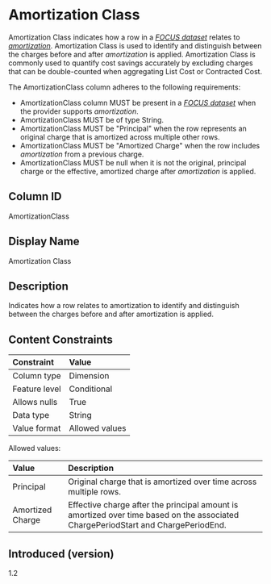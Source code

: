 # Amortization Class

Amortization Class indicates how a row in a [*FOCUS dataset*](#glossary:FOCUS-dataset) relates to [*amortization*](#glossary:amortization). Amortization Class is used to identify and distinguish between the charges before and after *amortization* is applied. Amortization Class is commonly used to quantify cost savings accurately by excluding charges that can be double-counted when aggregating List Cost or Contracted Cost.

The AmortizationClass column adheres to the following requirements:

* AmortizationClass column MUST be present in a [*FOCUS dataset*](#glossary:FOCUS-dataset) when the provider supports *amortization*.
* AmortizationClass MUST be of type String.
* AmortizationClass MUST be "Principal" when the row represents an original charge that is amortized across multiple other rows.
* AmortizationClass MUST be "Amortized Charge" when the row includes *amortization* from a previous charge.
* AmortizationClass MUST be null when it is not the original, principal charge or the effective, amortized charge after *amortization* is applied.

## Column ID

AmortizationClass

## Display Name

Amortization Class

## Description

Indicates how a row relates to amortization to identify and distinguish between the charges before and after amortization is applied.

## Content Constraints

| Constraint    | Value          |
| :------------ | :------------- |
| Column type   | Dimension      |
| Feature level | Conditional    |
| Allows nulls  | True           |
| Data type     | String         |
| Value format  | Allowed values |

Allowed values:

| Value            | Description                                                                                                                       |
| :--------------- | :-------------------------------------------------------------------------------------------------------------------------------- |
| Principal        | Original charge that is amortized over time across multiple rows.                                                                 |
| Amortized Charge | Effective charge after the principal amount is amortized over time based on the associated ChargePeriodStart and ChargePeriodEnd. |

## Introduced (version)

1.2
